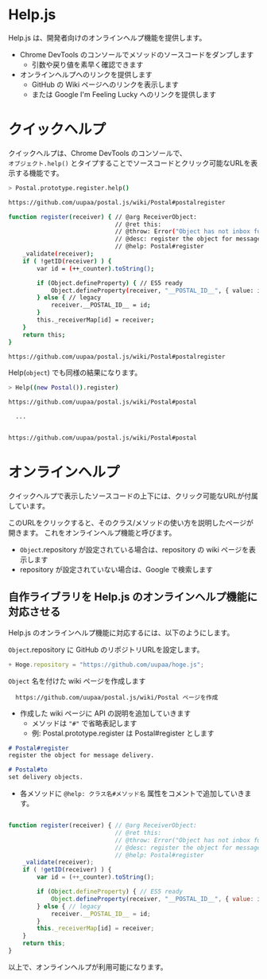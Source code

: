 Help.js
=======

Help.js は、開発者向けのオンラインヘルプ機能を提供します。

- Chrome DevTools のコンソールでメソッドのソースコードをダンプします
    - 引数や戻り値を素早く確認できます
- オンラインヘルプへのリンクを提供します
    - GitHub の Wiki ページへのリンクを表示します
    - または Google I'm Feeling Lucky へのリンクを提供します

# クイックヘルプ

クイックヘルプは、Chrome DevTools のコンソールで、  
`オブジェクト.help()` とタイプすることでソースコードとクリック可能なURLを表示する機能です。

```sh
> Postal.prototype.register.help()

https://github.com/uupaa/postal.js/wiki/Postal#postalregister

function register(receiver) { // @arg ReceiverObject:
                              // @ret this:
                              // @throw: Error("Object has not inbox function.")
                              // @desc: register the object for message delivery.
                              // @help: Postal#register
    _validate(receiver);
    if ( !getID(receiver) ) {
        var id = (++_counter).toString();

        if (Object.defineProperty) { // ES5 ready
            Object.defineProperty(receiver, "__POSTAL_ID__", { value: id }); // hidden and shield
        } else { // legacy
            receiver.__POSTAL_ID__ = id;
        }
        this._receiverMap[id] = receiver;
    }
    return this;
}

https://github.com/uupaa/postal.js/wiki/Postal#postalregister
```

Help(`object`) でも同様の結果になります。

```sh
> Help((new Postal()).register)

https://github.com/uupaa/postal.js/wiki/Postal#postal

  ...


https://github.com/uupaa/postal.js/wiki/Postal#postal
```

# オンラインヘルプ

クイックヘルプで表示したソースコードの上下には、クリック可能なURLが付属しています。

このURLをクリックすると、そのクラス/メソッドの使い方を説明したページが開きます。
これをオンラインヘルプ機能と呼びます。

- `Object`.repository が設定されている場合は、repository の wiki ページを表示します
- repository が設定されていない場合は、Google で検索します

## 自作ライブラリを Help.js のオンラインヘルプ機能に対応させる

Help.js のオンラインヘルプ機能に対応するには、以下のようにします。

`Object`.repository に GitHub のリポジトリURLを設定します。

```js
+ Hoge.repository = "https://github.com/uupaa/hoge.js";
```

`Object` 名を付けた wiki ページを作成します

```
  https://github.com/uupaa/postal.js/wiki/Postal ページを作成
```

- 作成した wiki ページに API の説明を追加していきます
    - メソッドは `"#"` で省略表記します
    - 例: Postal.prototype.register は Postal#register とします

```md
# Postal#register
register the object for message delivery.

# Postal#to
set delivery objects.
```

- 各メソッドに `@help: クラス名#メソッド名` 属性をコメントで追加していきます。

```js

function register(receiver) { // @arg ReceiverObject:
                              // @ret this:
                              // @throw: Error("Object has not inbox function.")
                              // @desc: register the object for message delivery.
                              // @help: Postal#register
    _validate(receiver);
    if ( !getID(receiver) ) {
        var id = (++_counter).toString();

        if (Object.defineProperty) { // ES5 ready
            Object.defineProperty(receiver, "__POSTAL_ID__", { value: id }); // hidden and shield
        } else { // legacy
            receiver.__POSTAL_ID__ = id;
        }
        this._receiverMap[id] = receiver;
    }
    return this;
}
```

以上で、オンラインヘルプが利用可能になります。

